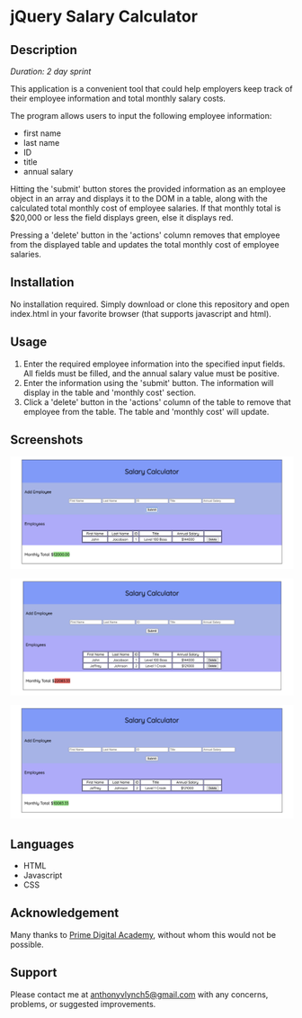 # jQuery Salary Calculator

## Description

_Duration: 2 day sprint_

This application is a convenient tool that could help employers keep track of their employee information and total monthly salary costs. 

The program allows users to input the following employee information: 
* first name
* last name
* ID
* title
* annual salary

Hitting the 'submit' button stores the provided information as an employee object in an array and displays it to the DOM in a table, along with the calculated total monthly cost of employee salaries. If that monthly total is $20,000 or less the field displays green, else it displays red.

Pressing a 'delete' button in the 'actions' column removes that employee from the displayed table and updates the total monthly cost of employee salaries.

## Installation

No installation required. Simply download or clone this repository and open index.html in your favorite browser (that supports javascript and html).

## Usage

1. Enter the required employee information into the specified input fields. All fields must be filled, and the annual salary value must be positive.
2. Enter the information using the 'submit' button. The information will display in the table and 'monthly cost' section.
3. Click a 'delete' button in the 'actions' column of the table to remove that employee from the table. The table and 'monthly cost' will update.

## Screenshots

![One employee, monthly total less than $20,000](Pictures/SalaryCalculator1.png)

![Two eomployees, monthly total exceeds $20,000](Pictures/SalaryCalculator2.png)

![After deleting an employee, monthly total less than $20,000](Pictures/SalaryCalculator3.png)

## Languages 

* HTML
* Javascript
* CSS 

## Acknowledgement

Many thanks to [Prime Digital Academy](https://www.primeacademy.io/?utm_campaign=brand_search&utm_medium=cpc&utm_source=google&utm_medium=ppc&utm_campaign=Brand+Search&utm_term=prime%20digital%20academy&utm_source=adwords&hsa_mt=e&hsa_kw=prime%20digital%20academy&hsa_grp=34455376016&hsa_tgt=kwd-292678835500&hsa_ad=209774192547&hsa_ver=3&hsa_acc=5885076177&hsa_cam=670836869&hsa_src=g&hsa_net=adwords&gclid=CjwKCAjw4KyJBhAbEiwAaAQbE9A9_CGO-PE_cgrfInn9Py0N73UJJ5vs_0BQomI6E13bOdA_c6EmkRoCJikQAvD_BwE), without whom this would not be possible.

## Support

Please contact me at anthonyvlynch5@gmail.com with any concerns, problems, or suggested improvements.

